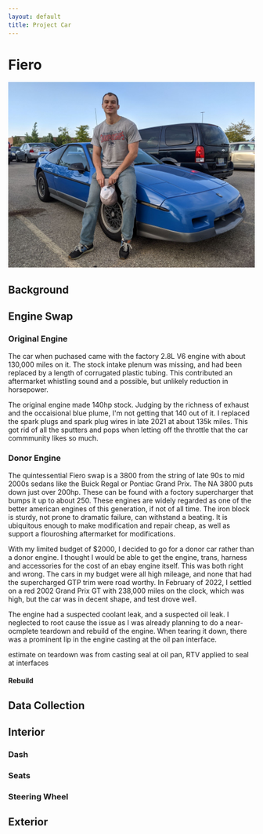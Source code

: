 ```yaml
---
layout: default
title: Project Car
---
```

# Fiero

![Simon and the Fiero](/docs/assets/simon_and_fiero.jpg)

## Background

## Engine Swap

### Original Engine

The car when puchased came with the factory 2.8L V6 engine with about 130,000 miles on it. The stock intake plenum was missing, and had been replaced by a length of corrugated plastic tubing. This contributed an aftermarket whistling sound and a possible, but unlikely reduction in horsepower.

The original engine made 140hp stock. Judging by the richness of exhaust and the occaisional blue plume, I'm not getting that 140 out of it. I replaced the spark plugs and spark plug wires in late 2021 at about 135k miles. This got rid of all the sputters and pops when letting off the throttle that the car commmunity likes so much.

### Donor Engine

The quintessential Fiero swap is a 3800 from the string of late 90s to mid 2000s sedans like the Buick Regal or Pontiac Grand Prix. The NA 3800 puts down just over 200hp. These can be found with a foctory supercharger that bumps it up to about 250. These engines are widely regarded as one of the better american engines of this generation, if not of all time. The iron block is sturdy, not prone to dramatic failure, can withstand a beating. It is ubiquitous enough to make modification and repair cheap, as well as support a flouroshing aftermarket for modifications.

With my limited budget of $2000, I decided to go for a donor car rather than a donor engine. I thought I would be able to get the engine, trans, harness and accessories for the cost of an ebay engine itself. This was both right and wrong. The cars in my budget were all high mileage, and none that had the supercharged GTP trim were road worthy. In February of 2022, I settled on a red 2002 Grand Prix GT with 238,000 miles on the clock, which was high, but the car was in decent shape, and test drove well.

The engine had a suspected coolant leak, and a suspected oil leak. I neglected to root cause the issue as I was already planning to do a near-ocmplete teardown and rebuild of the engine. When tearing it down, there was a prominent lip in the engine casting at the oil pan interface. 

 estimate on teardown was from casting seal at oil pan, RTV applied to seal at interfaces


#### Rebuild

## Data Collection

## Interior

### Dash

### Seats

### Steering Wheel

## Exterior